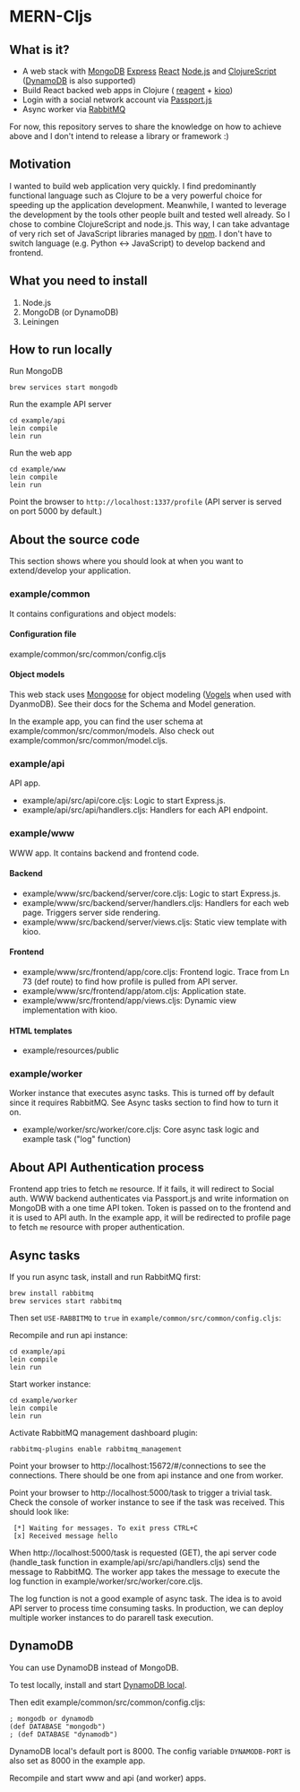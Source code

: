 # MERN-Cljs

## What is it?

- A web stack with
  [MongoDB](https://docs.mongodb.org/manual/introduction/)
  [Express](http://expressjs.com)
  [React](https://facebook.github.io/react/)
  [Node.js](https://nodejs.org)
  and [ClojureScript](https://github.com/clojure/clojurescript)
  ([DynamoDB](https://aws.amazon.com/dynamodb/) is also supported)
- Build React backed web apps in Clojure (
  [reagent](https://github.com/reagent-project/reagent) + [kioo](https://github.com/ckirkendall/kioo))
- Login with a social network account via
  [Passport.js](http://passportjs.org)
- Async worker via [RabbitMQ](https://www.rabbitmq.com)

For now, this repository serves to share the knowledge on how to achieve above
and I don't intend to release a library or framework :)

## Motivation

I wanted to build web application very quickly. I find predominantly functional
language such as Clojure to be a very powerful choice for speeding up the
application development. Meanwhile, I wanted to leverage the development
by the tools other people built and tested well already. So I chose to combine
ClojureScript and node.js. This way, I can take advantage of very rich set of
JavaScript libraries managed by [npm](https://www.npmjs.com). I don't have to
switch language (e.g. Python <-> JavaScript) to develop backend and frontend.

## What you need to install

1. Node.js
2. MongoDB (or DynamoDB)
3. Leiningen

## How to run locally

Run MongoDB

```
brew services start mongodb
```

Run the example API server

```
cd example/api 
lein compile
lein run
```

Run the web app 

```
cd example/www
lein compile
lein run
```

Point the browser to `http://localhost:1337/profile`
(API server is served on port 5000 by default.)

## About the source code

This section shows where you should look at when you want to extend/develop
your application.

### example/common

It contains configurations and object models:

#### Configuration file

example/common/src/common/config.cljs 

#### Object models

This web stack uses [Mongoose](http://mongoosejs.com) for object modeling
([Vogels](https://github.com/ryanfitz/vogels) when used with
DyanmoDB). See their docs for the Schema and Model generation.

In the example app, you can find the user schema at
example/common/src/common/models.
Also check out example/common/src/common/model.cljs.

### example/api

API app.

- example/api/src/api/core.cljs: Logic to start Express.js.
- example/api/src/api/handlers.cljs: Handlers for each API endpoint.

### example/www

WWW app. It contains backend and frontend code.

#### Backend

- example/www/src/backend/server/core.cljs: Logic to start Express.js.
- example/www/src/backend/server/handlers.cljs: Handlers for each web page. Triggers
  server side rendering.
- example/www/src/backend/server/views.cljs: Static view template with kioo.

#### Frontend

- example/www/src/frontend/app/core.cljs: Frontend logic. Trace from Ln 73
  (def route) to find how profile is pulled from API server.
- example/www/src/frontend/app/atom.cljs: Application state.
- example/www/src/frontend/app/views.cljs: Dynamic view implementation with kioo.

#### HTML templates

- example/resources/public

### example/worker

Worker instance that executes async tasks. This is turned off by default since
it requires RabbitMQ. See Async tasks section to find how to turn it on.

- example/worker/src/worker/core.cljs: Core async task logic and example task
  ("log" function)

## About API Authentication process

Frontend app tries to fetch `me` resource. If it fails, it will redirect to
Social auth. WWW backend authenticates via Passport.js and write information
on MongoDB with a one time API token. Token is passed on to the frontend and
it is used to API auth. In the example app, it will be redirected to profile
page to fetch `me` resource with proper authentication.

## Async tasks

If you run async task, install and run RabbitMQ first:

```
brew install rabbitmq
brew services start rabbitmq
```

Then set `USE-RABBITMQ` to `true` in `example/common/src/common/config.cljs`:

Recompile and run api instance:

```
cd example/api
lein compile
lein run
```

Start worker instance:

```
cd example/worker
lein compile
lein run
```

Activate RabbitMQ management dashboard plugin:

```
rabbitmq-plugins enable rabbitmq_management
```

Point your browser to http://localhost:15672/#/connections to see the connections.
There should be one from api instance and one from worker.

Point your browser to http://localhost:5000/task to trigger a trivial task.
Check the console of worker instance to see if the task was received. This should
look like:

```
 [*] Waiting for messages. To exit press CTRL+C
 [x] Received message hello
```

When http://localhost:5000/task is requested (GET), the api server code
(handle_task function in example/api/src/api/handlers.cljs) send the message
to RabbitMQ. The worker app takes the message to execute the log function
in example/worker/src/worker/core.cljs.

The log function is not a good example of async task. The idea is to avoid
API server to process time consuming tasks. In production, we can deploy multiple
worker instances to do pararell task execution.

## DynamoDB

You can use DynamoDB instead of MongoDB.

To test locally, install and start
[DynamoDB local](http://docs.aws.amazon.com/amazondynamodb/latest/developerguide/Tools.DynamoDBLocal.html).

Then edit example/common/src/common/config.cljs:

```
; mongodb or dynamodb
(def DATABASE "mongodb")
; (def DATABASE "dynamodb")
```

DynamoDB local's default port is 8000. The config variable `DYNAMODB-PORT` is
also set as 8000 in the example app.

Recompile and start www and api (and worker) apps.
